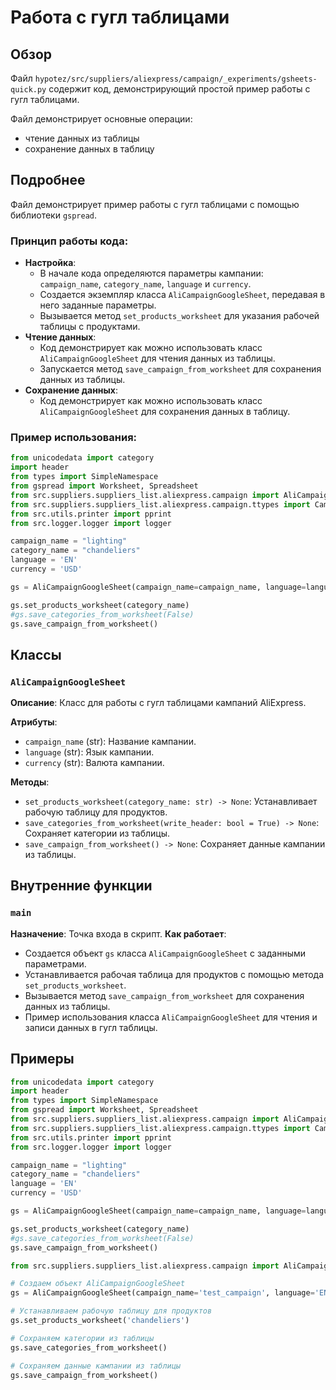 # Работа с гугл таблицами

## Обзор

Файл `hypotez/src/suppliers/aliexpress/campaign/_experiments/gsheets-quick.py` содержит код, демонстрирующий простой пример работы с гугл таблицами. 

Файл демонстрирует основные операции: 

- чтение данных из таблицы
- сохранение данных в таблицу

## Подробнее

Файл демонстрирует пример работы с гугл таблицами с помощью библиотеки `gspread`. 

### Принцип работы кода:

- **Настройка**: 
    - В начале кода определяются параметры кампании: `campaign_name`, `category_name`, `language` и `currency`.
    - Создается экземпляр класса `AliCampaignGoogleSheet`, передавая в него заданные параметры.
    - Вызывается метод `set_products_worksheet` для указания рабочей таблицы с продуктами.
- **Чтение данных**:
    - Код демонстрирует как можно использовать класс `AliCampaignGoogleSheet` для чтения данных из таблицы.
    - Запускается метод `save_campaign_from_worksheet` для сохранения данных из таблицы.
- **Сохранение данных**:
    - Код демонстрирует как можно использовать класс `AliCampaignGoogleSheet` для сохранения данных в таблицу.

### Пример использования:

```python
from unicodedata import category
import header
from types import SimpleNamespace
from gspread import Worksheet, Spreadsheet
from src.suppliers.suppliers_list.aliexpress.campaign import AliCampaignGoogleSheet
from src.suppliers.suppliers_list.aliexpress.campaign.ttypes import CampaignType, CategoryType, ProductType
from src.utils.printer import pprint
from src.logger.logger import logger

campaign_name = "lighting"
category_name = "chandeliers"
language = 'EN'
currency = 'USD'

gs = AliCampaignGoogleSheet(campaign_name=campaign_name, language=language, currency=currency)

gs.set_products_worksheet(category_name)
#gs.save_categories_from_worksheet(False)
gs.save_campaign_from_worksheet()
```

## Классы

### `AliCampaignGoogleSheet`

**Описание**: Класс для работы с гугл таблицами кампаний AliExpress.

**Атрибуты**:

- `campaign_name` (str): Название кампании.
- `language` (str): Язык кампании.
- `currency` (str): Валюта кампании.

**Методы**:

- `set_products_worksheet(category_name: str) -> None`: Устанавливает рабочую таблицу для продуктов.
- `save_categories_from_worksheet(write_header: bool = True) -> None`: Сохраняет категории из таблицы.
- `save_campaign_from_worksheet() -> None`: Сохраняет данные кампании из таблицы.

## Внутренние функции

### `main`

**Назначение**: Точка входа в скрипт.
**Как работает**:
-  Создается объект `gs` класса `AliCampaignGoogleSheet` с заданными параметрами.
-  Устанавливается рабочая таблица для продуктов с помощью метода `set_products_worksheet`.
-  Вызывается метод `save_campaign_from_worksheet` для сохранения данных из таблицы.
-  Пример использования класса `AliCampaignGoogleSheet` для чтения и записи данных в гугл таблицы.

## Примеры

```python
from unicodedata import category
import header
from types import SimpleNamespace
from gspread import Worksheet, Spreadsheet
from src.suppliers.suppliers_list.aliexpress.campaign import AliCampaignGoogleSheet
from src.suppliers.suppliers_list.aliexpress.campaign.ttypes import CampaignType, CategoryType, ProductType
from src.utils.printer import pprint
from src.logger.logger import logger

campaign_name = "lighting"
category_name = "chandeliers"
language = 'EN'
currency = 'USD'

gs = AliCampaignGoogleSheet(campaign_name=campaign_name, language=language, currency=currency)

gs.set_products_worksheet(category_name)
#gs.save_categories_from_worksheet(False)
gs.save_campaign_from_worksheet()
```

```python
from src.suppliers.suppliers_list.aliexpress.campaign import AliCampaignGoogleSheet

# Создаем объект AliCampaignGoogleSheet
gs = AliCampaignGoogleSheet(campaign_name='test_campaign', language='EN', currency='USD')

# Устанавливаем рабочую таблицу для продуктов
gs.set_products_worksheet('chandeliers')

# Сохраняем категории из таблицы
gs.save_categories_from_worksheet()

# Сохраняем данные кампании из таблицы
gs.save_campaign_from_worksheet()